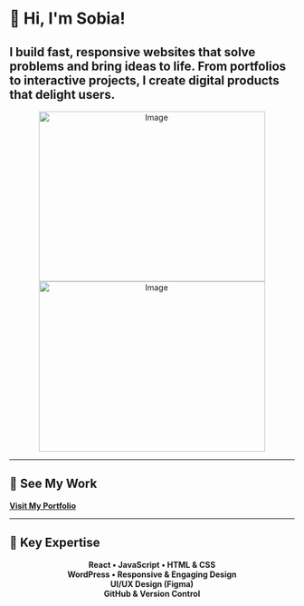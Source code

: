 <div align="left">

# 👋 Hi, I'm Sobia!

<h2>I build fast, responsive websites that solve problems and bring ideas to life. From portfolios to interactive projects, I create digital products that delight users.</h2>


<p align="center">
  <img width="400" height="300" alt="Image" src="https://github.com/user-attachments/assets/d7044ac9-af8c-4f77-80b9-37bf54c5adf5" />
  <img width="400" height="300" alt="Image" src="https://github.com/user-attachments/assets/9ccfa2c4-1fa8-4852-bd80-1a4c87a4e690" />
<!--   <img src="URL_OF_IMAGE_2" alt="Image 2" width="200"> -->
</p>

---

## 🔗 See My Work  
[**Visit My Portfolio**](https://sobia-portfolio.netlify.app)

---

## 🌟 Key Expertise
<p align="center">
  <strong>React • JavaScript • HTML & CSS</strong><br>
  <strong>WordPress • Responsive & Engaging Design</strong><br>
  <strong>UI/UX Design (Figma)</strong><br>
  <strong>GitHub & Version Control</strong>
</p>

</div>





